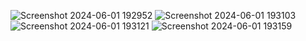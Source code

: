 ![Screenshot 2024-06-01 192952](https://github.com/Sufi26/Machine-Learning-Based-Prognosis-of-Early-Stage-Alzheimer-s-Disease./assets/120314042/b36c555a-219a-4696-83eb-6c452895e6aa)
![Screenshot 2024-06-01 193103](https://github.com/Sufi26/Machine-Learning-Based-Prognosis-of-Early-Stage-Alzheimer-s-Disease./assets/120314042/01613969-60e0-4499-9537-e2abc5444b4b)
![Screenshot 2024-06-01 193121](https://github.com/Sufi26/Machine-Learning-Based-Prognosis-of-Early-Stage-Alzheimer-s-Disease./assets/120314042/db952ff9-bbb4-4914-8603-08fd91aed0de)
![Screenshot 2024-06-01 193159](https://github.com/Sufi26/Machine-Learning-Based-Prognosis-of-Early-Stage-Alzheimer-s-Disease./assets/120314042/3010f76a-3532-4743-af25-e5aadc93f179)
